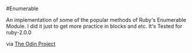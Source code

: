 #Enumerable

An implementation of some of the popular methods of Ruby's Enumerable Module. I did it just to get more practice in blocks and etc. It's Tested for ruby-2.0.0

via [The Odin Project](http://theodinproject.com)